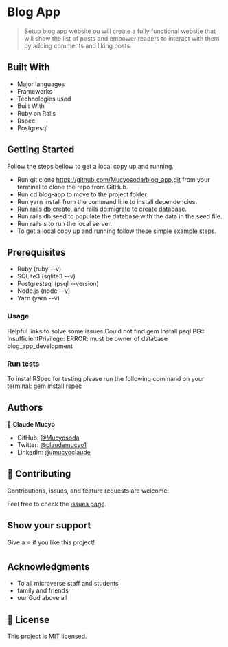 # Blog App

> Setup blog app website ou will create a fully functional website that will show the list of posts and empower readers to interact with them by adding comments and liking posts.

## Built With

- Major languages
- Frameworks
- Technologies used
- Built With
- Ruby on Rails
- Rspec
- Postgresql


## Getting Started

Follow the steps bellow to get a local copy up and running.

- Run git clone https://github.com/Mucyosoda/blog_app.git from your terminal to clone the repo from GitHub.
- Run cd blog-app to move to the project folder.
- Run yarn install from the command line to install dependencies.
- Run rails db:create, and rails db:migrate to create database.
- Run rails db:seed to populate the database with the data in the seed file.
- Run rails s to run the local server.
- To get a local copy up and running follow these simple example steps.

## Prerequisites

- Ruby (ruby --v)
- SQLite3 (sqlite3 --v)
- Postgrestsql (psql --version)
- Node.js (node --v)
- Yarn (yarn --v)

### Usage

Helpful links to solve some issues
Could not find gem
Install psql
PG:: InsufficientPrivilege: ERROR: must be owner of database blog_app_development

### Run tests

To instal RSpec for testing please run the following command on your terminal:
gem install rspec

## Authors

👤 **Claude Mucyo**

- GitHub: [@Mucyosoda](https://github.com/Mucyosoda)
- Twitter: [@claudemucyo1](https://twitter.com/claudemucyo1)
- LinkedIn: [@/mucyoclaude](linkedin.com/in/mucyoclaude)

## 🤝 Contributing

Contributions, issues, and feature requests are welcome!

Feel free to check the [issues page](https://github.com/Mucyosoda/blog_app/issues).

## Show your support

Give a ⭐️ if you like this project!

## Acknowledgments

- To all microverse staff and students
- family and friends
- our God above all

## 📝 License

This project is [MIT](./MIT.md) licensed.